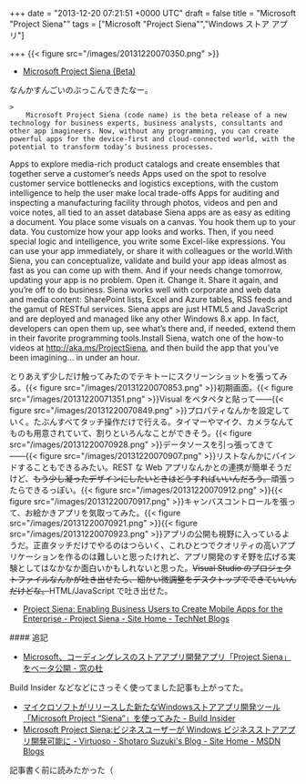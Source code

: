 
+++
date = "2013-12-20 07:21:51 +0000 UTC"
draft = false
title = "Microsoft &quot;Project Siena&quot;"
tags = ["Microsoft &quot;Project Siena&quot;","Windows ストア アプリ"]

+++
{{< figure src="/images/20131220070350.png"  >}}<br/>


<ul>
<li><a href="http://www.microsoft.com/en-us/projectsiena/default.aspx">Microsoft Project Siena (Beta)</a></li>
</ul>なんかすんごいのぶっこんできたなー。

    >
        Microsoft Project Siena (code name) is the beta release of a new technology for business experts, business analysts, consultants and other app imagineers. Now, without any programming, you can create powerful apps for the device-first and cloud-connected world, with the potential to transform today’s business processes. 


Apps to explore media-rich product catalogs and create ensembles that together serve a customer’s needs
Apps used on the spot to resolve customer service bottlenecks and logistics exceptions, with the custom intelligence to help the user make local trade-offs
Apps for auditing and inspecting a manufacturing facility through photos, videos and pen and voice notes, all tied to an asset database
Siena apps are as easy as editing a document. You place some visuals on a canvas. You hook them up to your data. You customize how your app looks and works. Then, if you need special logic and intelligence, you write some Excel-like expressions. You can use your app immediately, or share it with colleagues or the world.With Siena, you can conceptualize, validate and build your app ideas almost as fast as you can come up with them. And if your needs change tomorrow, updating your app is no problem. Open it. Change it. Share it again, and you’re off to do business. Siena works well with corporate and web data and media content: SharePoint lists, Excel and Azure tables, RSS feeds and the gamut of RESTful services. Siena apps are just HTML5 and JavaScript and are deployed and managed like any other Windows 8.x app. In fact, developers can open them up, see what’s there and, if needed, extend them in their favorite programming tools.Install Siena, watch one of the how-to videos at http://aka.ms/ProjectSiena, and then build the app that you’ve been imagining... in under an hour.

    
とりあえず少しだけ触ってみたのでテキトーにスクリーンショットを張ってみる。{{< figure src="/images/20131220070853.png"  >}}初期画面。{{< figure src="/images/20131220071351.png"  >}}Visual をペタペタと貼って――{{< figure src="/images/20131220070849.png"  >}}プロパティなんかを設定していく。たぶんすべてタッチ操作だけで行える。タイマーやマイク、カメラなんてものも用意されていて、割りといろんなことができそう。{{< figure src="/images/20131220070928.png"  >}}データソースを引っ張ってきて――{{< figure src="/images/20131220070907.png"  >}}リストなんかにバインドすることもできるみたい。REST な Web アプリなんかとの連携が簡単そうだけど、<s>もう少し凝ったデザインにしたいときはどうすればいいんだろう。</s>頑張ったらできるっぽい。{{< figure src="/images/20131220070912.png"  >}}{{< figure src="/images/20131220070917.png"  >}}キャンバスコントロールを張って、お絵かきアプリを気取ってみた。{{< figure src="/images/20131220070921.png"  >}}{{< figure src="/images/20131220070923.png"  >}}アプリの公開も視野に入っているようだ。正直タッチだけでやるのはつらいく、これひとつでクオリティの高いアプリケーションを作るのは難しいと思ったけれど、アプリ開発のすそ野を広げる実験としてはなかなか面白いかもしれないと思った。<s>Visual Studio のプロジェクトファイルなんかが吐き出せたら、細かい微調整をデスクトップでできていいんだけどな。</s>HTML/JavaScript で吐き出せた。

<ul>
<li><a href="https://blogs.technet.com/b/projectsiena/archive/2013/12/19/project-siena-enabling-business-users-to-create-mobile-apps-for-the-enterprise.aspx">Project Siena: Enabling Business Users to Create Mobile Apps for the Enterprise - Project Siena - Site Home - TechNet Blogs</a></li>
</ul>
<div class="section">
    #### 追記
    
<ul>
<li><a href="http://www.forest.impress.co.jp/docs/news/20131220_628544.html">Microsoft、コーディングレスのストアアプリ開発アプリ「Project Siena」をベータ公開 - 窓の杜</a></li>
</ul>Build Insider などなどにさっそく使ってました記事も上がってた。

<ul>
<li><a href="http://www.buildinsider.net/mobile/projectsiena/01">マイクロソフトがリリースした新たなWindowsストアアプリ開発ツール「Microsoft Project “Siena”」を使ってみた - Build Insider</a></li>
<li><a href="http://blogs.msdn.com/b/shosuz/archive/2013/12/20/microsoft-project-siena.aspx">Microsoft Project Siena:ビジネスユーザーが Windows ビジネスストアアプリ開発可能に - Virtuoso - Shotaro Suzuki&#39;s Blog - Site Home - MSDN Blogs</a></li>
</ul>記事書く前に読みたかった（

</div>


